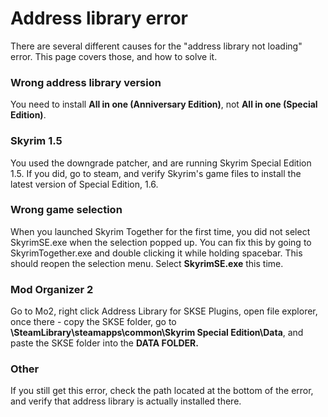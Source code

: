 # Address library error

There are several different causes for the "address library not loading" error. This page covers those, and how to solve it.

### Wrong address library version

You need to install **All in one (Anniversary Edition)**, not **All in one (Special Edition)**.

### Skyrim 1.5

You used the downgrade patcher, and are running Skyrim Special Edition 1.5. If you did, go to steam, and verify Skyrim's game files to install the latest version of Special Edition, 1.6.

### Wrong game selection

When you launched Skyrim Together for the first time, you did not select SkyrimSE.exe when the selection popped up. You can fix this by going to SkyrimTogether.exe and double clicking it while holding spacebar. This should reopen the selection menu. Select **SkyrimSE.exe** this time.

### **Mod Organizer 2**

Go to Mo2, right click Address Library for SKSE Plugins, open file explorer, once there - copy the SKSE folder, go to **\SteamLibrary\steamapps\common\Skyrim Special Edition\Data**, and paste the SKSE folder into the **DATA FOLDER.**

### Other

If you still get this error, check the path located at the bottom of the error, and verify that address library is actually installed there.
